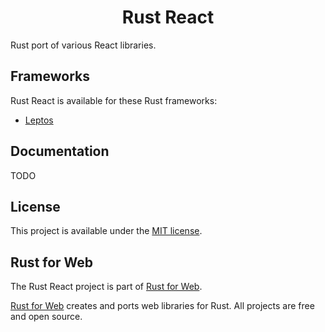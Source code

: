 <h1 align="center">Rust React</h1>

Rust port of various React libraries.

## Frameworks

Rust React is available for these Rust frameworks:

-   [Leptos](./packages/leptos)

## Documentation

TODO

## License

This project is available under the [MIT license](LICENSE.md).

## Rust for Web

The Rust React project is part of [Rust for Web](https://github.com/RustForWeb).

[Rust for Web](https://github.com/RustForWeb) creates and ports web libraries for Rust. All projects are free and open source.
